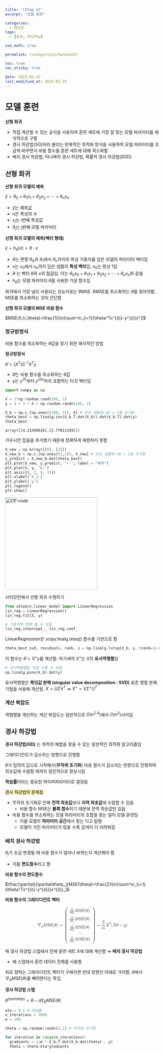 ```yaml
---
title: "[Chap 4]"
excerpt: "모델 훈련"

categories:
  - 핸즈온
tags:
  - [공부, 머신러닝]

use_math: true

permalink: /categories2/handson5/

toc: true
toc_sticky: true

date: 2023-02-25
last_modified_at: 2023-02-25
---
```


# 모델 훈련

**선형 회귀**
- 직접 계산할 수 있는 공식을 사용하여 훈련 세트에 가장 잘 맞는 모델 파라미터를 해석적으로 구함
- 경사 하강법(SG)이라 불리는 반복적인 최적화 방식을 사용하여 모델 파라미터를 조금씩 바꾸면서 비용 함수를 훈련 세트에 대해 최소화함
- 배치 경사 하강법, 미니배치 경사 하강법, 확률적 경사 하강법(SGD)

## 선형 회귀

**선형 회귀 모델의 예측**

$\hat{y}=\theta_0+\theta_1x_1+\theta_2x_2+\cdots+\theta_nx_n$

- $\hat{y}$는 예측값
- n은 특성의 수
- $x_i$는 i번째 특성값
- $\theta_j$는 j번째 모델 파라미터

**선형 회귀 모델의 예측(벡터 형태)**

$\hat{y}=h_\theta(x)=\theta \cdot x$

- $\theta$는 편향 $\theta_0$과 $\theta_1$에서 $\theta_n$까지의 특성 가중치를 담은 모델의 파라미터 벡터임
- x는 $x_0$에서 $x_n$까지 담은 샘플의 **특성 벡터**임. $x_0$는 항상 1임
- $\theta\cdot$는 벡터 $\theta$와 x의 점곱임. 이는 $\theta_0x_0+\theta_1x_1+\theta_2x_2+\cdots+\theta_nx_n$와 같음
- $h_\theta$는 모델 파라미터 $\theta$를 사용한 가설 함수임

회귀에서 가장 널리 사용되는 성능지표는 RMSE. RMSE를 최소화하는 $\theta$를 찾아야함. MSE를 최소화하는 것이 간단함

**선형 회귀 모델의 MSE 비용 함수**

$MSE(X,h_\theta)=\frac{1}{m}\sum^m_{i=1}(\theta^Tx^{(i)}-y^{(i)})^2$

### 정규방정식

비용 함수를 최소화하는 $\theta$값을 찾기 위한 해석적인 방법

**정규방정식**

$\hat{\theta}=(X^TX)^{-1}X^Ty$

- $\hat{\theta}$는 비용 함수를 최소화하는 $\theta$값
- y는 $y^{(1)}$부터 $y^{(m)}$까지 포함하는 타깃 벡터임

```python
import numpy as np

X = 2*np.random.rand(100, 1)
y = 4 + 3 * X + np.random.randn(100, 1)

X_b = np.c_[np.ones((100, 1)), X] # 모든 샘플에 x0 = 1을 추가함
theta_best = np.linalg.inv(X_b.T.dot(X_b)).dot(X_b.T).dot(y)
theta_best
```

`array([[4.21509616],[2.77011339]])`

가우시안 잡음을 추가했기 때문에 정확하게 재현하지 못함

```python
X_new = np.array([[0], [2]])
X_new_b = np.c_[np.ones((2,1)), X_new] # 모든 샘플에 x0 = 1을 추가함
y_predict = X_new_b.dot(theta_best)
plt.plot(X_new, y_predict, "r-", label = "예측")
plt.plot(X, y, "b.")
plt.axis([0, 2, 0, 15])
plt.xlabel('X_1')
plt.ylabel('y')
plt.legend()
plt.show()
```

<img src="../../assets/images/022501.png" width="300px" height="300px" title="OP code 예시" alt="OP code"><img><br/>

사이킷런에서 선형 회귀 수행하기

```python
from sklearn.linear_model import LinearRegression
lin_reg = LinearRegression()
lin_reg.fit(X, y)
```

```python
# 기중치와 편향 볼 수 있음
lin_reg.intercept_, lin_reg.coef_
```

LinearRegression은 scipy.linalg.lstsq() 함수를 기반으로 함

```python
theta_best_svd, residuals, rank, s = np.linalg.lstsq(X_b, y, rcond=1e-6)
```

이 함수는 $\hat{\theta}=X^+y$를 계산함. 여기세어 $X^+$는 $X$의 **유사역행렬**임

```python
# 유사역행렬을 직접 구할 수 있음
np.linalg.pinv(X_b).dot(y)
```

유사역행렬은 **특잇값 분해 (singular value decomposition : SVD)** 표준 행렬 분해 기법을 사용해 계산됨. $X=U\Sigma V^T$ $\Longrightarrow$ $X^+=V\Sigma^+U^T$ 

### 계산 복잡도

역행렬을 계산하는 계산 복잡도는 일반적으로 $O(n^{2.4})$에서 $O(n^3)$사이임

## 경사 하강법

**경사 하강법(GD)** 는 최적의 해법을 찾을 수 있는 일반적인 최적화 알고리즘임

그레이디언트가 감소하는 방향으로 진행함

$\theta$가 임의의 값으로 시작해서(**무작위 초기화**) 비용 함수가 감소되는 방향으로 진행하여 최솟값에 수렴할 때까지 점진적으로 향상시킴

**학습률**이라는 중요한 하이퍼파라미터로 결정됨

<mark style='background-color: #fff5b1'>경사 하강법의 문제점</mark>
- 무작위 초기화로 인해 **전역 최솟값**보다 **지역 최솟값**에 수렴할 수 있음
  - 비용 함수 MSE는 **볼록 함수**이기 때문에 전역 최솟값만 있음
- 비용 함수를 최소화하는 모델 파라미터의 조합을 찾는 일이 모델 훈련임
  - 이를 모델의 **파라미터 공간**에서 찾는 다고 말함
  - 모델이 가진 파라미터가 많을 수록 검색이 더 어려워짐

### 배치 경사 하강법

$\theta_j$가 조금 변경될 때 비용 함수가 얼마나 바뀌는지 계산해야 함
- 이를 **편도함수**라고 함

**비용 함수의 편도함수**

$\frac{\partial}{\partial\theta_j}MSE(\theta)=\frac{2}{m}\sum^m_{i=1}(\theta^Tx^{(i)}-y^{(i)})x^{(i)}_j$

**비용 함수의 그레이디언트 벡터**

<math xmlns="http://www.w3.org/1998/Math/MathML" display="block">
  <msub>
    <mi mathvariant="normal">&#x2207;<!-- ∇ --></mi>
    <mi>&#x03B8;<!-- θ --></mi>
  </msub>
  <mi>M</mi>
  <mi>S</mi>
  <mi>E</mi>
  <mo stretchy="false">(</mo>
  <mi>&#x03B8;<!-- θ --></mi>
  <mo stretchy="false">)</mo>
  <mo>=</mo>
  <mrow>
    <mo>(</mo>
    <mtable rowspacing="4pt" columnspacing="1em">
      <mtr>
        <mtd>
          <mfrac>
            <mi mathvariant="normal">&#x2202;<!-- ∂ --></mi>
            <mrow>
              <mi mathvariant="normal">&#x2202;<!-- ∂ --></mi>
              <msub>
                <mi>&#x03B8;<!-- θ --></mi>
                <mn>0</mn>
              </msub>
            </mrow>
          </mfrac>
          <mi>M</mi>
          <mi>S</mi>
          <mi>E</mi>
          <mo stretchy="false">(</mo>
          <mi>&#x03B8;<!-- θ --></mi>
          <mo stretchy="false">)</mo>
        </mtd>
      </mtr>
      <mtr>
        <mtd>
          <mfrac>
            <mi mathvariant="normal">&#x2202;<!-- ∂ --></mi>
            <mrow>
              <mi mathvariant="normal">&#x2202;<!-- ∂ --></mi>
              <msub>
                <mi>&#x03B8;<!-- θ --></mi>
                <mn>1</mn>
              </msub>
            </mrow>
          </mfrac>
          <mi>M</mi>
          <mi>S</mi>
          <mi>E</mi>
          <mo stretchy="false">(</mo>
          <mi>&#x03B8;<!-- θ --></mi>
          <mo stretchy="false">)</mo>
        </mtd>
      </mtr>
      <mtr>
        <mtd>
          <mfrac>
            <mi mathvariant="normal">&#x2202;<!-- ∂ --></mi>
            <mrow>
              <mi mathvariant="normal">&#x2202;<!-- ∂ --></mi>
              <msub>
                <mi>&#x03B8;<!-- θ --></mi>
                <mn>2</mn>
              </msub>
            </mrow>
          </mfrac>
          <mi>M</mi>
          <mi>S</mi>
          <mi>E</mi>
          <mo stretchy="false">(</mo>
          <mi>&#x03B8;<!-- θ --></mi>
          <mo stretchy="false">)</mo>
        </mtd>
      </mtr>
      <mtr>
        <mtd>
          <mo>&#x22EF;<!-- ⋯ --></mo>
        </mtd>
      </mtr>
      <mtr>
        <mtd>
          <mfrac>
            <mi mathvariant="normal">&#x2202;<!-- ∂ --></mi>
            <mrow>
              <mi mathvariant="normal">&#x2202;<!-- ∂ --></mi>
              <msub>
                <mi>&#x03B8;<!-- θ --></mi>
                <mi>n</mi>
              </msub>
            </mrow>
          </mfrac>
          <mi>M</mi>
          <mi>S</mi>
          <mi>E</mi>
          <mo stretchy="false">(</mo>
          <mi>&#x03B8;<!-- θ --></mi>
          <mo stretchy="false">)</mo>
        </mtd>
      </mtr>
    </mtable>
    <mo>)</mo>
  </mrow>
  <mo>=</mo>
  <mfrac>
    <mn>2</mn>
    <mi>m</mi>
  </mfrac>
  <msup>
    <mi>X</mi>
    <mi>T</mi>
  </msup>
  <mo stretchy="false">(</mo>
  <mi>X</mi>
  <mi>&#x03B8;<!-- θ --></mi>
  <mo>&#x2212;<!-- − --></mo>
  <mi>y</mi>
  <mo stretchy="false">)</mo>
</math>

매 경사 하강법 스텝에서 전체 훈련 세트 X에 대해 계산함 $\Longrightarrow$ **배치 경사 하강법**
- 매 스텝에서 훈련 데이터 전체를 사용함

위로 향하는 그레이디언트 벡터가 구해지면 반대 방향인 아래로 가야함. $\theta$에서 $\nabla_\theta MSE(\theta)$를 빼야한다는 뜻임

**경사 하강법 스텝**

$\theta^{(next step)}=\theta-\eta\nabla_\theta MSE(\theta)$

```python
eta = 0.1 # 학습률
n_iterations = 1000
m = 100

theta = np.random.randn(2,1) # 무작위 초기화

for iteration in range(n_iterations):
  gradients = 2/m * X_b.T.dot(X_b.dot(theta) - y)
  theta = theta-eta*gradients
```